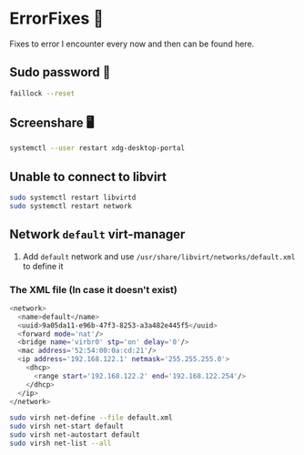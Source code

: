 # ErrorFixes 🔴

Fixes to error I encounter every now and then can be found here.

## Sudo password 🔑

```bash
faillock --reset
```

## Screenshare 🖥️

```bash
systemctl --user restart xdg-desktop-portal
```

## Unable to connect to libvirt

```bash
sudo systemctl restart libvirtd
sudo systemctl restart network
```

## Network `default` virt-manager

1. Add `default` network and use `/usr/share/libvirt/networks/default.xml` to define it

### The XML file (In case it doesn't exist)

```bash
<network>
  <name>default</name>
  <uuid>9a05da11-e96b-47f3-8253-a3a482e445f5</uuid>
  <forward mode='nat'/>
  <bridge name='virbr0' stp='on' delay='0'/>
  <mac address='52:54:00:0a:cd:21'/>
  <ip address='192.168.122.1' netmask='255.255.255.0'>
    <dhcp>
      <range start='192.168.122.2' end='192.168.122.254'/>
    </dhcp>
  </ip>
</network>
```

```bash
sudo virsh net-define --file default.xml
sudo virsh net-start default
sudo virsh net-autostart default
sudo virsh net-list --all
```
